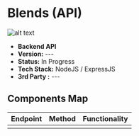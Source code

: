 # Blends (API)

![alt text](https://i.ibb.co/YcgJCrq/Logo.png "Blends Logo")
- <b>Backend API</b>
- <b>Version:</b> ---
- <b>Status:</b> In Progress
- <b>Tech Stack:</b> NodeJS / ExpressJS
- <b>3rd Party :</b> ---
## Components Map
| Endpoint      | Method        | Functionality     |
| ------------- |:-------------:| :---------------- |
|               |               |                   |
